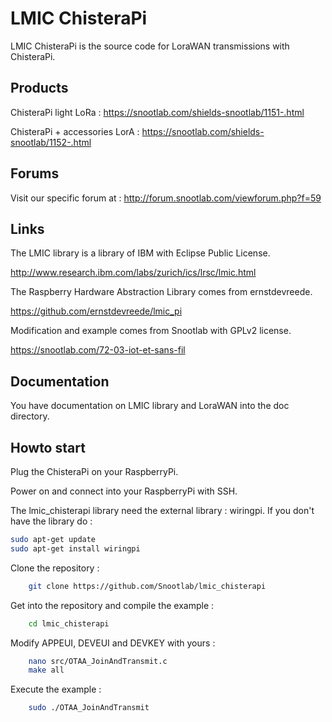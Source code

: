 LMIC ChisteraPi
=============

LMIC ChisteraPi is the source code for LoraWAN transmissions with ChisteraPi.

Products
-------
ChisteraPi light LoRa : https://snootlab.com/shields-snootlab/1151-.html

ChisteraPi + accessories LorA : https://snootlab.com/shields-snootlab/1152-.html

Forums
-------
Visit our specific forum at :
http://forum.snootlab.com/viewforum.php?f=59

Links
-------
The LMIC library is a library of IBM with Eclipse Public License.

http://www.research.ibm.com/labs/zurich/ics/lrsc/lmic.html

The Raspberry Hardware Abstraction Library comes from ernstdevreede.

https://github.com/ernstdevreede/lmic_pi

Modification and example comes from Snootlab with GPLv2 license.

https://snootlab.com/72-03-iot-et-sans-fil

Documentation
---------------------
You have documentation on LMIC library and LoraWAN into the doc directory.

Howto start
------------------
Plug the ChisteraPi on your RaspberryPi.

Power on and connect into your RaspberryPi with SSH.

The lmic_chisterapi library need the external library : wiringpi.
If you don't have the library do :
```bash
sudo apt-get update
sudo apt-get install wiringpi
```

Clone the repository :

```bash
	git clone https://github.com/Snootlab/lmic_chisterapi
```

Get into the repository and compile the example :

```bash
	cd lmic_chisterapi
```

Modify APPEUI, DEVEUI and DEVKEY with yours :

```bash
    nano src/OTAA_JoinAndTransmit.c
    make all	
```

Execute the example :

```bash
	sudo ./OTAA_JoinAndTransmit
```


